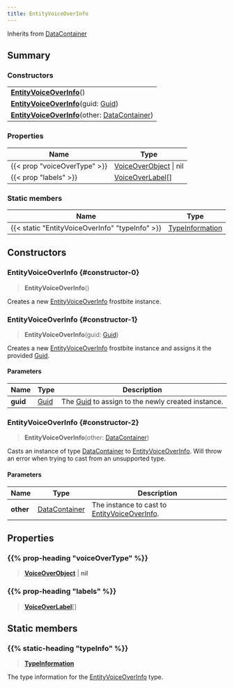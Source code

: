 ```yaml
---
title: EntityVoiceOverInfo
---
```


Inherits from [DataContainer](/vext/ref/shared/type/datacontainer)

## Summary

### Constructors

|  |
| --- |
| **[EntityVoiceOverInfo](#constructor-0)**() |
| **[EntityVoiceOverInfo](#constructor-1)**(guid: [Guid](/vext/ref/shared/type/guid)) |
| **[EntityVoiceOverInfo](#constructor-2)**(other: [DataContainer](/vext/ref/shared/type/datacontainer)) |

### Properties

| Name | Type |
| ---- | ---- |
| {{< prop "voiceOverType" >}} | [VoiceOverObject](/vext/ref/fb/voiceoverobject) \| nil |
| {{< prop "labels" >}} | [VoiceOverLabel](/vext/ref/fb/voiceoverlabel)[] |

### Static members

| Name | Type |
| ---- | ---- |
| {{< static "EntityVoiceOverInfo" "typeInfo" >}} | [TypeInformation](/vext/ref/shared/type/typeinformation) |

## Constructors

### EntityVoiceOverInfo {#constructor-0}

> **EntityVoiceOverInfo**()

Creates a new [EntityVoiceOverInfo](/vext/ref/fb/entityvoiceoverinfo) frostbite instance.

### EntityVoiceOverInfo {#constructor-1}

> **EntityVoiceOverInfo**(guid: [Guid](/vext/ref/shared/type/guid))

Creates a new [EntityVoiceOverInfo](/vext/ref/fb/entityvoiceoverinfo) frostbite instance and assigns it the provided [Guid](/vext/ref/shared/type/guid).

#### Parameters

| Name | Type | Description |
| ---- | ---- | ----------- |
| **guid** | [Guid](/vext/ref/shared/type/guid) | The [Guid](/vext/ref/shared/type/guid) to assign to the newly created instance. |

### EntityVoiceOverInfo {#constructor-2}

> **EntityVoiceOverInfo**(other: [DataContainer](/vext/ref/shared/type/datacontainer))

Casts an instance of type [DataContainer](/vext/ref/shared/type/datacontainer) to [EntityVoiceOverInfo](/vext/ref/fb/entityvoiceoverinfo). Will throw an error when trying to cast from an unsupported type.

#### Parameters

| Name | Type | Description |
| ---- | ---- | ----------- |
| **other** | [DataContainer](/vext/ref/shared/type/datacontainer) | The instance to cast to [EntityVoiceOverInfo](/vext/ref/fb/entityvoiceoverinfo). |

## Properties

### {{% prop-heading "voiceOverType" %}}

> **[VoiceOverObject](/vext/ref/fb/voiceoverobject)** \| **nil**

### {{% prop-heading "labels" %}}

> **[VoiceOverLabel](/vext/ref/fb/voiceoverlabel)**[]

## Static members

### {{% static-heading "typeInfo" %}}

> **[TypeInformation](/vext/ref/shared/type/typeinformation)**

The type information for the [EntityVoiceOverInfo](/vext/ref/fb/entityvoiceoverinfo) type.

